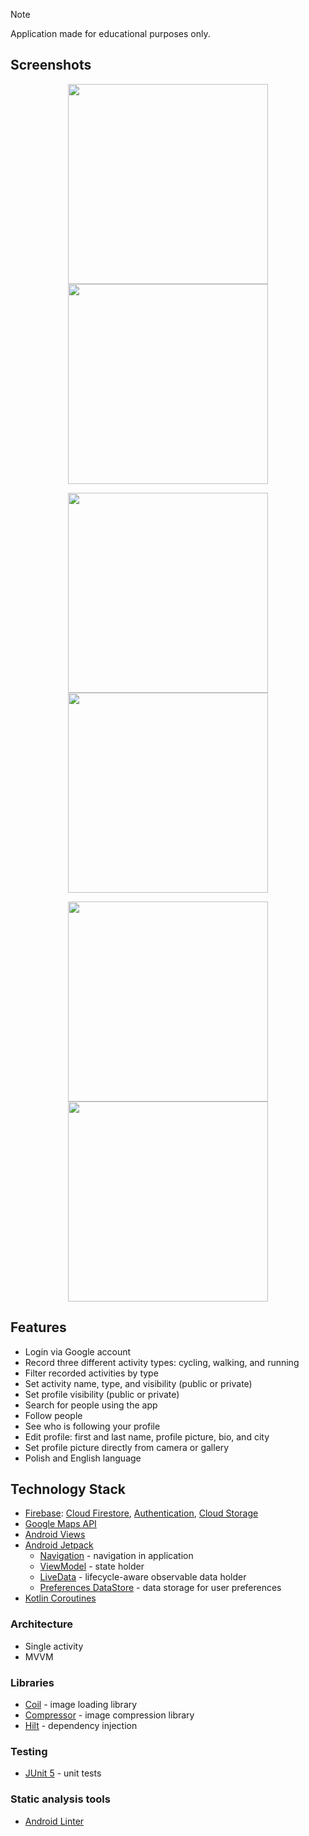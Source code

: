 > [!NOTE]
> Application made for educational purposes only.

## Screenshots

<p align="middle">
  <img src="/assets/Screenshots/20231214_220759.png" width="320"/>
  <img src="/assets/Screenshots/20231214_220009.png" width="320"/>
</p>

<p align="middle">
  <img src="/assets/Screenshots/20231214_220029.png" width="320"/>
  <img src="/assets/Screenshots/20231219_190338.png" width="320"/>
</p>

<p align="middle">
  <img src="/assets/Screenshots/20231214_220050.png" width="320"/>
  <img src="/assets/Screenshots/20231214_220118.png" width="320"/>
</p>

## Features

- Login via Google account
- Record three different activity types: cycling, walking, and running
- Filter recorded activities by type
- Set activity name, type, and visibility (public or private)
- Set profile visibility (public or private)
- Search for people using the app
- Follow people
- See who is following your profile
- Edit profile: first and last name, profile picture, bio, and city
- Set profile picture directly from camera or gallery
- Polish and English language

## Technology Stack

- [Firebase](https://firebase.google.com/): [Cloud Firestore](https://firebase.google.com/products/realtime-database), [Authentication](https://firebase.google.com/products/auth), [Cloud Storage](https://firebase.google.com/products/storage)
- [Google Maps API](https://developers.google.com/maps)
- [Android Views](https://developer.android.com/develop/ui/views/layout/declaring-layout)
- [Android Jetpack](https://developer.android.com/jetpack)
  - [Navigation](https://developer.android.com/guide/navigation) - navigation
    in application
  - [ViewModel](https://developer.android.com/topic/libraries/architecture/viewmodel) - state holder
  - [LiveData](https://developer.android.com/topic/libraries/architecture/livedata) - lifecycle-aware observable data holder
  - [Preferences DataStore](https://developer.android.com/topic/libraries/architecture/datastore) - data storage for user preferences
- [Kotlin Coroutines](https://kotlinlang.org/docs/coroutines-guide.html)

### Architecture

- Single activity
- MVVM

### Libraries

- [Coil](https://github.com/coil-kt/coil) - image loading library
- [Compressor](https://github.com/zetbaitsu/Compressor) - image compression
  library
- [Hilt](https://developer.android.com/training/dependency-injection/hilt-android) - dependency injection

### Testing

- [JUnit 5](https://junit.org/junit5/) - unit tests

### Static analysis tools

- [Android Linter](https://developer.android.com/studio/write/lint)
